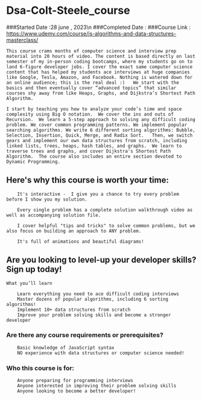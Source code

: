 # Dsa-Colt-Steele_course

###Started Date :28 june , 2023\n
###Completed Date : 
###Course Link : https://www.udemy.com/course/js-algorithms-and-data-structures-masterclass/
  

    This course crams months of computer science and interview prep material into 20 hours of video. The content is based directly on last semester of my in-person coding bootcamps, where my students go on to land 6-figure developer jobs. I cover the exact same computer science content that has helped my students ace interviews at huge companies like Google, Tesla, Amazon, and Facebook. Nothing is watered down for an online audience; this is the real deal :)   We start with the basics and then eventually cover “advanced topics” that similar courses shy away from like Heaps, Graphs, and Dijkstra’s Shortest Path Algorithm. 

    I start by teaching you how to analyze your code’s time and space complexity using Big O notation.  We cover the ins and outs of Recursion.  We learn a 5-step approach to solving any difficult coding problem. We cover common programming patterns. We implement popular searching algorithms. We write 6 different sorting algorithms: Bubble, Selection, Insertion, Quick, Merge, and Radix Sort.   Then, we switch gears and implement our own data structures from scratch, including linked lists, trees, heaps, hash tables, and graphs.  We learn to traverse trees and graphs, and cover Dijkstra's Shortest Path Algorithm.  The course also includes an entire section devoted to Dynamic Programming.

   ## Here's why this course is worth your time:

        It's interactive -  I give you a chance to try every problem before I show you my solution.

        Every single problem has a complete solution walkthrough video as well as accompanying solution file.

        I cover helpful "tips and tricks" to solve common problems, but we also focus on building an approach to ANY problem.

        It's full of animations and beautiful diagrams!

   ## Are you looking to level-up your developer skills? Sign up today!
    What you’ll learn

        Learn everything you need to ace difficult coding interviews
        Master dozens of popular algorithms, including 6 sorting algorithms!
        Implement 10+ data structures from scratch
        Improve your problem solving skills and become a stronger developer

   ### Are there any course requirements or prerequisites?

        Basic knowledge of JavaScript syntax
        NO experience with data structures or computer science needed!

  ###  Who this course is for:

        Anyone preparing for programming interviews
        Anyone interested in improving their problem solving skills
        Anyone looking to become a better developer!
